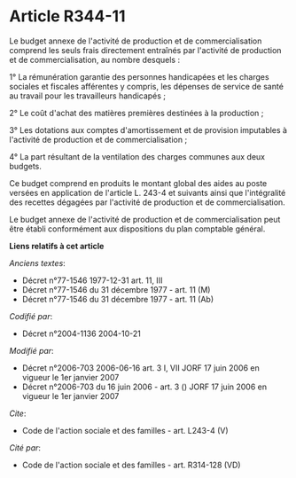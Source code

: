 # Article R344-11

Le budget annexe de l'activité de production et de commercialisation comprend les seuls frais directement entraînés par
l'activité de production et de commercialisation, au nombre desquels : 

1° La rémunération garantie des personnes handicapées et les charges sociales et fiscales afférentes y compris, les dépenses
de service de santé au travail pour les travailleurs handicapés ; 

2° Le coût d'achat des matières premières destinées à la production ; 

3° Les dotations aux comptes d'amortissement et de provision imputables à l'activité de production et de commercialisation ; 

4° La part résultant de la ventilation des charges communes aux deux budgets. 

Ce budget comprend en produits le montant global des aides au poste versées en application de l'article L. 243-4 et suivants
ainsi que l'intégralité des recettes dégagées par l'activité de production et de commercialisation. 

Le budget annexe de l'activité de production et de commercialisation peut être établi conformément aux dispositions du plan
comptable général.

**Liens relatifs à cet article**

_Anciens textes_:

  - Décret n°77-1546 1977-12-31 art. 11, III
  - Décret n°77-1546 du 31 décembre 1977 - art. 11 (M)
  - Décret n°77-1546 du 31 décembre 1977 - art. 11 (Ab)

_Codifié par_:

  - Décret n°2004-1136 2004-10-21

_Modifié par_:

  - Décret n°2006-703 2006-06-16 art. 3 I, VII JORF 17 juin 2006 en vigueur le 1er janvier 2007
  - Décret n°2006-703 du 16 juin 2006 - art. 3 () JORF 17 juin 2006 en vigueur le 1er janvier 2007

_Cite_:

  - Code de l'action sociale et des familles - art. L243-4 (V)

_Cité par_:

  - Code de l'action sociale et des familles - art. R314-128 (VD)
